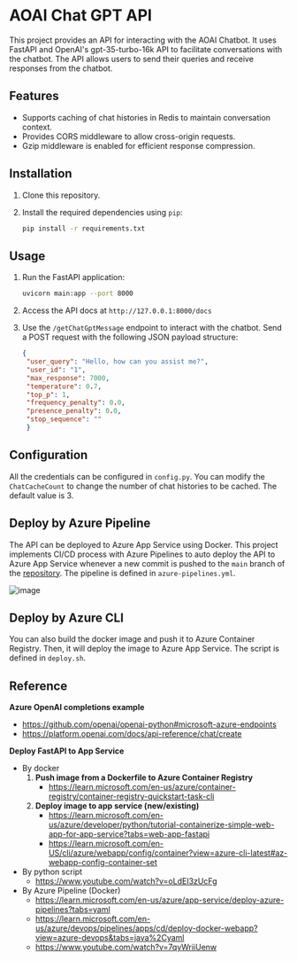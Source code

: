 # AOAI Chat GPT API

This project provides an API for interacting with the AOAI Chatbot. It uses FastAPI and OpenAI's gpt-35-turbo-16k API to facilitate conversations with the chatbot. The API allows users to send their queries and receive responses from the chatbot.

## Features

- Supports caching of chat histories in Redis to maintain conversation context.
- Provides CORS middleware to allow cross-origin requests.
- Gzip middleware is enabled for efficient response compression.

## Installation

1. Clone this repository.
2. Install the required dependencies using `pip`:

   ```bash
   pip install -r requirements.txt
    ```

## Usage
1. Run the FastAPI application:

    ```bash
    uvicorn main:app --port 8000
    ```
2. Access the API docs at `http://127.0.0.1:8000/docs`
3. Use the `/getChatGptMessage` endpoint to interact with the chatbot. Send a POST request with the following JSON payload structure:
   ```json
   {
    "user_query": "Hello, how can you assist me?",
    "user_id": "1",
    "max_response": 7000,
    "temperature": 0.7,
    "top_p": 1,
    "frequency_penalty": 0.0,
    "presence_penalty": 0.0,
    "stop_sequence": ""
    }
    ```
## Configuration
All the credentials can be configured in `config.py`. You can modify the `ChatCacheCount` to change the number of chat histories to be cached. The default value is 3.

## Deploy by Azure Pipeline
The API can be deployed to Azure App Service using Docker. This project implements CI/CD process with Azure Pipelines to auto deploy the API to Azure App Service whenever a new commit is pushed to the `main` branch of the [repository](https://dev.azure.com/aceraeb/TestForAndy/_git/pipelines-fastapi-docker). The pipeline is defined in `azure-pipelines.yml`.

![image](img/devops.png)

## Deploy by Azure CLI
You can also build the docker image and push it to Azure Container Registry. Then, it will deploy the image to Azure App Service. The script is defined in `deploy.sh`.

## Reference

**Azure OpenAI completions example**
- https://github.com/openai/openai-python#microsoft-azure-endpoints
- https://platform.openai.com/docs/api-reference/chat/create

**Deploy FastAPI to App Service**
- By docker
  1. **Push image from a Dockerfile to Azure Container Registry**
       - https://learn.microsoft.com/en-us/azure/container-registry/container-registry-quickstart-task-cli
  2. ****Deploy image to app service (new/existing)****
       - https://learn.microsoft.com/en-us/azure/developer/python/tutorial-containerize-simple-web-app-for-app-service?tabs=web-app-fastapi
       - https://learn.microsoft.com/en-US/cli/azure/webapp/config/container?view=azure-cli-latest#az-webapp-config-container-set
- By python script
    - https://www.youtube.com/watch?v=oLdEI3zUcFg
- By Azure Pipeline (Docker)
    - https://learn.microsoft.com/en-us/azure/app-service/deploy-azure-pipelines?tabs=yaml
    - https://learn.microsoft.com/en-us/azure/devops/pipelines/apps/cd/deploy-docker-webapp?view=azure-devops&tabs=java%2Cyaml
    - https://www.youtube.com/watch?v=7qyWriiUenw
